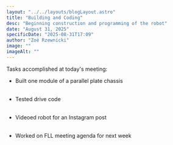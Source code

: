 ```yaml
---
layout: "../../layouts/blogLayout.astro"
title: "Building and Coding"
desc: "Beginning construction and programming of the robot"
date: "August 31, 2025"
specificDate: "2025-08-31T17:09"
author: "Zoë Rzewnicki"
image: ""
imageAlt: ""
---
```

Tasks accomplished at today's meeting:

* Built one module of a parallel plate chassis
<br><Br>

* Tested drive code
<br><br>

* Videoed robot for an Instagram post
<br><br>

* Worked on FLL meeting agenda for next week

 